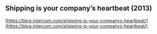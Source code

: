 ## Shipping is your company’s heartbeat (2013)
  
  [https://blog.intercom.com/shipping-is-your-companys-heartbeat/](https://blog.intercom.com/shipping-is-your-companys-heartbeat/)